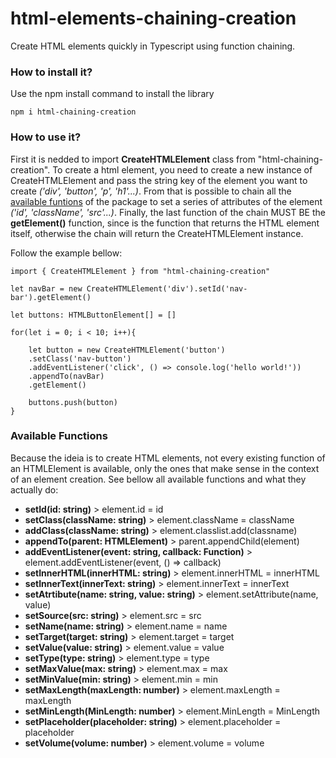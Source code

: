# html-elements-chaining-creation

Create HTML elements quickly in Typescript using function chaining.

### How to install it?

Use the npm install command to install the library

```
npm i html-chaining-creation
```

### How to use it?

First it is nedded to import **CreateHTMLElement** class from "html-chaining-creation". To create a html element, you need to create a new instance of CreateHTMLElement and pass the string key of the element you want to create *('div', 'button', 'p', 'h1'...)*. From that is possible to chain all the [available funtions](#available-functions) of the package to set a series of attributes of the element *('id', 'className', 'src'...)*. Finally, the last function of the chain MUST BE the **getElement()** function, since is the function that returns the HTML element itself, otherwise the chain will return the CreateHTMLElement instance.

Follow the example bellow:

```
import { CreateHTMLElement } from "html-chaining-creation"

let navBar = new CreateHTMLElement('div').setId('nav-bar').getElement()

let buttons: HTMLButtonElement[] = []

for(let i = 0; i < 10; i++){

	let button = new CreateHTMLElement('button')
	.setClass('nav-button')
	.addEventListener('click', () => console.log('hello world!'))
	.appendTo(navBar)
	.getElement()

	buttons.push(button)
}
```

### Available Functions

Because the ideia is to create HTML elements, not every existing function of an HTMLElement is available, only the ones that make sense in the context of an element creation. See bellow all available functions and what they actually do:

- **setId(id: string)** > element.id = id
- **setClass(className: string)** > element.className = className
- **addClass(className: string)** > element.classlist.add(classname)
- **appendTo(parent: HTMLElement)** > parent.appendChild(element)
- **addEventListener(event: string, callback: Function)** > element.addEventListener(event, () => callback)
- **setInnerHTML(innerHTML: string)** > element.innerHTML = innerHTML
- **setInnerText(innerText: string)** > element.innerText = innerText
- **setAtrtibute(name: string, value: string)** > element.setAttribute(name, value)
- **setSource(src: string)** > element.src = src
- **setName(name: string)** > element.name = name
- **setTarget(target: string)** > element.target = target
- **setValue(value: string)** > element.value = value
- **setType(type: string)** > element.type = type
- **setMaxValue(max: string)** > element.max = max
- **setMinValue(min: string)** > element.min = min
- **setMaxLength(maxLength: number)** > element.maxLength = maxLength
- **setMinLength(MinLength: number)** > element.MinLength = MinLength
- **setPlaceholder(placeholder: string)** > element.placeholder = placeholder
- **setVolume(volume: number)** > element.volume = volume